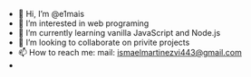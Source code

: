 - 👋 Hi, I’m @e1mais
- 👀 I’m interested in web programing
- 🌱 I’m currently learning vanilla JavaScript and Node.js
- 💞️ I’m looking to collaborate on privite projects
- 📫 How to reach me: mail: ismaelmartinezvi443@gmail.com
- 

<!---
e1mais/e1mais is a ✨ special ✨ repository because its `README.md` (this file) appears on your GitHub profile.
You can click the Preview link to take a look at your changes.
--->
